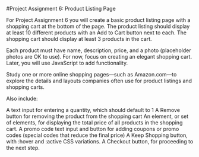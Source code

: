 #Project Assignment 6: Product Listing Page

For Project Assignment 6 you will create a basic product listing page with a shopping cart at the bottom of the page. The product listing should display at least 10 different products with an Add to Cart button next to each. The shopping cart should display at least 3 products in the cart.

Each product must have name, description, price, and a photo (placeholder photos are OK to use). For now, focus on creating an elegant shopping cart. Later, you will use JavaScript to add functionality.

Study one or more online shopping pages—such as Amazon.com—to explore the details and layouts companies often use for product listings and shopping carts.

Also include:

A text input for entering a quantity, which should default to 1
A Remove button for removing the product from the shopping cart
An element, or set of elements, for displaying the total price of all products in the shopping cart.
A promo code text input and button for adding coupons or promo codes (special codes that reduce the final price)
A Keep Shopping button, with :hover and :active CSS variations.
A Checkout button, for proceeding to the next step.